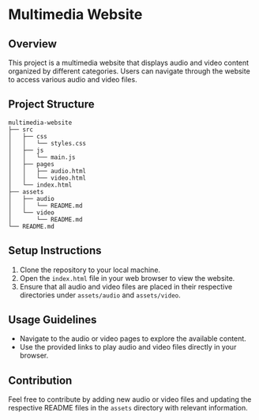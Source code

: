 # Multimedia Website

## Overview
This project is a multimedia website that displays audio and video content organized by different categories. Users can navigate through the website to access various audio and video files.

## Project Structure
```
multimedia-website
├── src
│   ├── css
│   │   └── styles.css
│   ├── js
│   │   └── main.js
│   ├── pages
│   │   ├── audio.html
│   │   └── video.html
│   └── index.html
├── assets
│   ├── audio
│   │   └── README.md
│   └── video
│       └── README.md
└── README.md
```

## Setup Instructions
1. Clone the repository to your local machine.
2. Open the `index.html` file in your web browser to view the website.
3. Ensure that all audio and video files are placed in their respective directories under `assets/audio` and `assets/video`.

## Usage Guidelines
- Navigate to the audio or video pages to explore the available content.
- Use the provided links to play audio and video files directly in your browser.

## Contribution
Feel free to contribute by adding new audio or video files and updating the respective README files in the `assets` directory with relevant information.